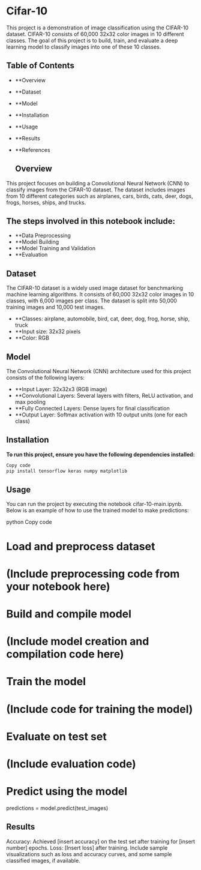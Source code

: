 # Cifar-10
This project is a demonstration of image classification using the CIFAR-10 dataset. CIFAR-10 consists of 60,000 32x32 color images in 10 different classes. The goal of this project is to build, train, and evaluate a deep learning model to classify images into one of these 10 classes.

## Table of Contents
- **Overview
- **Dataset
- **Model
- **Installation
- **Usage
- **Results
- **References

  ## Overview
This project focuses on building a Convolutional Neural Network (CNN) to classify images from the CIFAR-10 dataset. The dataset includes images from 10 different categories such as airplanes, cars, birds, cats, deer, dogs, frogs, horses, ships, and trucks.

## The steps involved in this notebook include:

- **Data Preprocessing
- **Model Building
- **Model Training and Validation
- **Evaluation
## Dataset
The CIFAR-10 dataset is a widely used image dataset for benchmarking machine learning algorithms. It consists of 60,000 32x32 color images in 10 classes, with 6,000 images per class. The dataset is split into 50,000 training images and 10,000 test images.

- **Classes: airplane, automobile, bird, cat, deer, dog, frog, horse, ship, truck
- **Input size: 32x32 pixels
- **Color: RGB
## Model
The Convolutional Neural Network (CNN) architecture used for this project consists of the following layers:

- **Input Layer: 32x32x3 (RGB image)
- **Convolutional Layers: Several layers with filters, ReLU activation, and max pooling
- **Fully Connected Layers: Dense layers for final classification
- **Output Layer: Softmax activation with 10 output units (one for each class)
## Installation
**To run this project, ensure you have the following dependencies installed:**

  ```bash
Copy code
pip install tensorflow keras numpy matplotlib
```
## Usage
You can run the project by executing the notebook cifar-10-main.ipynb. Below is an example of how to use the trained model to make predictions:

python
Copy code
# Load and preprocess dataset
# (Include preprocessing code from your notebook here)

# Build and compile model
# (Include model creation and compilation code here)

# Train the model
# (Include code for training the model)

# Evaluate on test set
# (Include evaluation code)

# Predict using the model
predictions = model.predict(test_images)
## Results
Accuracy: Achieved [insert accuracy] on the test set after training for [insert number] epochs.
Loss: [Insert loss] after training.
Include sample visualizations such as loss and accuracy curves, and some sample classified images, if available.
